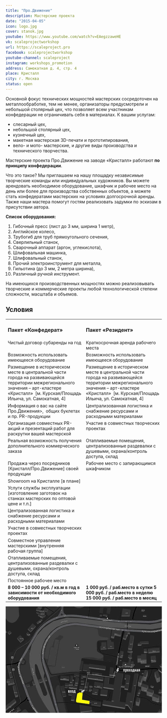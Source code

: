 ```yaml
---
title: "Про.Движение"
description: Мастерские проекта
date: "2015-04-05"
icon: logo.jpg
cover: stanok.jpg
youtube: https://www.youtube.com/watch?v=EAegzzaweHE
vk: scaleprojectworkshop
url: https://scaleproject.pro
facebook: scaleprojectworkshop
youtube-channel: scaleproject
instagram: workshops_promotion
address: Самокатная д. 4, стр. 4
place: Кристалл
city: г. Москва
status: open
---
```


Основной фокус технических мощностей мастерских сосредоточен на металлообработке, тем не менее, организаторы предусмотрели и небольшой столярный цех, что позволяет всем участникам конфедерации не ограничивать себя в материалах. К вашим услугам:

- слесарный цех,
- небольшой столярный цех,
- кузнечный цех,
- макетная мастерская 3D-печати и прототипирования,
- вело- и мото- мастерские, и другие виды производства и технического творчества.

Мастерские проекта Про.Движение на заводе «Кристалл» работают **по принципу конфедерации**.

Что это такое? Мы приглашаем на нашу площадку независимые творческие команды или индивидуальных художников. Вы можете арендовать необходимое оборудование, шкафчик и рабочее место на день или более для производства собственных объектов, а можете стать конфедератами мастерских на условиях долгосрочной аренды. Также наши мастера помогут гостям реализовать задумки по эскизам в присутствии автора.

**Список оборудования:**

1. Гибочный пресс (лист до 3 мм, ширина 1 метр),
2. Английское колесо,
3. Трубогиб для труб прямоугольного сечения,
4. Сверлильный станок,
5. Сварочный аппарат (аргон, углекислота),
6. Шлифовальная машинка,
7. Шлифовальный станок,
8. Прочий электроинструмент для металла,
9. Гильотина (до 3 мм, 2 метра ширина),
10. Различный ручной инструмент.

На имеющихся производственных мощностях можно реализовывать творческие и коммерческие проекты любой технологической степени сложности, масштаба и объемов.

<youtube-embed link="https://youtu.be/zjHnNgaz4Ug" />

## Условия

<table  cellspacing="0" cellpadding="0">
<tbody><tr><td valign="top" width="399"><h3><b>Пакет «Конфедерат»</b></h3></td><td valign="top" width="399"><h3><b>Пакет «Резидент»</b></h3></td></tr><tr><td valign="top" width="399">Чистый договор субаренды на год</td><td valign="top" width="399">Краткосрочная аренда рабочего места</td></tr><tr><td valign="top" width="399">Возможность использовать имеющееся оборудование</td><td valign="top" width="399">Возможность использовать имеющееся оборудование</td></tr><tr><td valign="top" width="399">Размещение в историческом месте в центральной части города на развивающейся территории межрегионального значения – арт-кластере «Кристалл»&nbsp; [м. Курская/Площадь Ильича, ул. Самокатная, 4]</td><td valign="top" width="399">Размещение в историческом месте в центральной части города на развивающейся территории межрегионального значения – арт-кластере «Кристалл»&nbsp; [м. Курская/Площадь Ильича, ул. Самокатная, 4]</td></tr><tr><td valign="top" width="399">Информация о вас на сайте Про.Движения&gt;,&nbsp; общих буклетах и пр. PR-продукции</td><td valign="top" width="399">Централизованная логистика и снабжение ресурсами и расходными материалами</td></tr><tr><td valign="top" width="399">Организация совместных PR-акций и презентаций работ для раскрутки вашей мастерской</td><td valign="top" width="399">Участие в совместных творческих проектах</td></tr><tr><td valign="top" width="399">Реальная возможность получения дополнительного коммерческого заказа</td><td valign="top" width="399">Отапливаемые помещения, централизованные раздевалки с душевыми, охрана/контроль доступа, склад</td></tr><tr><td valign="top" width="399">Продажа через посредников [Кристалл/Про.Движение] своей продукции</td><td valign="top" width="399">Рабочее место с запирающимся шкафчиком</td></tr><tr><td valign="top" width="399">Showroom на Кристалле [в плане]</td><td valign="top" width="399"></td></tr><tr><td valign="top" width="399">Услуги службы эксплуатации [изготовление заготовок на станках мастерских по оптовой цене и т.п.]</td><td valign="top" width="399"></td></tr><tr><td valign="top" width="399">Централизованная логистика и снабжение ресурсами и расходными материалами</td><td valign="top" width="399"></td></tr><tr><td valign="top" width="399">Участие в совместных творческих проектах</td><td valign="top" width="399"></td></tr><tr><td valign="top" width="399">Совместное управление мастерскими [внутренняя рабочая группа]</td><td valign="top" width="399"></td></tr><tr><td valign="top" width="399">Отапливаемые помещения, централизованные раздевалки с душевыми, охрана/контроль доступа, склад</td><td valign="top" width="399"></td></tr><tr><td valign="top" width="399">Постоянное рабочее место</td><td valign="top" width="399"></td></tr><tr><td valign="top" width="399"><b>8&nbsp;000 – 10 000 руб. / кв.м в год в зависимости от необходимого оборудования</b></td><td valign="top" width="399"><b>1 000 руб. / раб.место в сутки</b> <b>5 000 руб. / раб.место в неделю</b> <b>15 000 руб. / раб.место в месяц</b></td></tr>
</tbody>
</table>

![map](map.jpg)
